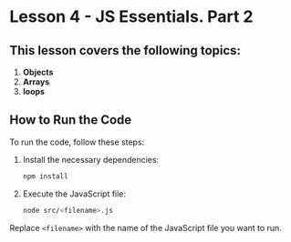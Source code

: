 # Lesson 4 - JS Essentials. Part 2

## This lesson covers the following topics:

1. **Objects**
2. **Arrays**
3. **loops**

## How to Run the Code

To run the code, follow these steps:

1. Install the necessary dependencies:
    ```sh
    npm install
    ```

2. Execute the JavaScript file:
    ```sh
    node src/<filename>.js
    ```

Replace `<filename>` with the name of the JavaScript file you want to run.
